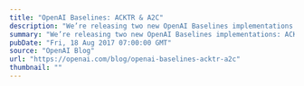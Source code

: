 ```yaml
---
title: "OpenAI Baselines: ACKTR & A2C"
description: "We’re releasing two new OpenAI Baselines implementations: ACKTR and A2C. A2C is a synchronous, deterministic variant of Asynchronous Advantage Actor Critic (A3C) which we’ve found gives equal performance. ACKTR is a more sample-efficient reinforcement learning algorithm than TRPO and A2C, and requires only slightly more computation than A2C per update."
summary: "We’re releasing two new OpenAI Baselines implementations: ACKTR and A2C. A2C is a synchronous, deterministic variant of Asynchronous Advantage Actor Critic (A3C) which we’ve found gives equal performance. ACKTR is a more sample-efficient reinforcement learning algorithm than TRPO and A2C, and requires only slightly more computation than A2C per update."
pubDate: "Fri, 18 Aug 2017 07:00:00 GMT"
source: "OpenAI Blog"
url: "https://openai.com/blog/openai-baselines-acktr-a2c"
thumbnail: ""
---
```


